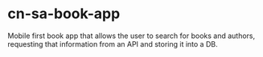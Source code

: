 # cn-sa-book-app
Mobile first book app that allows the user to search for books and authors, requesting that information from an API and storing it into a DB.
